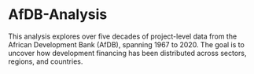 # AfDB-Analysis
This analysis explores over five decades of project-level data from the African Development Bank (AfDB), spanning 1967 to 2020. The goal is to uncover how development financing has been distributed across sectors, regions, and countries.
